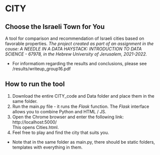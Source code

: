 # CITY
## Choose the Israeli Town for You

A tool for comparison and recommendation of Israeli cities based on favorable properties.
*The project created as part of an assignment in the couse: A NEEDLE IN A DATA HAYSTACK: INTRODUCTION TO DATA SCIENCE - 67978, in the Hebrew University of Jerusalem, 2021-2022.*

* For informatiom regarding the results and conclusions, please see /results/writeup_group16.pdf

## How to run the tool

1. Download the entire CITY_code and Data folder and place them in the same folder.
2. Run the main.py file - it runs the *Flask* function. The *Flask* interface allows you to combine Python and HTML / JS.
3. Open the Chrome browser and enter the following link: 
	http://localhost:5000/ \
This opens Cities.html.
4. Feel free to play and find the city that suits you.

* Note that in the same folder as main.py, there should be static folders, templates with everything in them.